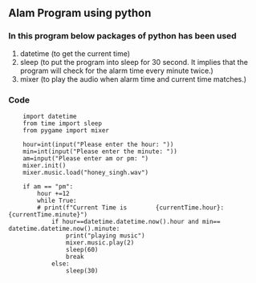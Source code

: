 ## Alam Program using python

### In this program below packages of python has been used
  1. datetime   (to get the current time)
  2. sleep      (to put the program into sleep for 30 second. It implies that the program will check for the alarm time every minute twice.)
  3. mixer      (to play the audio when alarm time and current time matches.)

### Code
```
    import datetime         
    from time import sleep  
    from pygame import mixer

    hour=int(input("Please enter the hour: "))
    min=int(input("Please enter the minute: "))
    am=input("Please enter am or pm: ")
    mixer.init()
    mixer.music.load("honey_singh.wav")

    if am == "pm":
        hour +=12
        while True:
        # print(f"Current Time is        {currentTime.hour}:{currentTime.minute}")
            if hour==datetime.datetime.now().hour and min== datetime.datetime.now().minute:
                print("playing music")
                mixer.music.play(2)
                sleep(60)
                break
            else:
                sleep(30)
 ```
